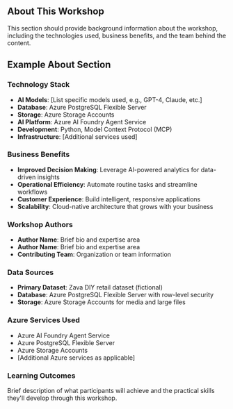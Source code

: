## About This Workshop

This section should provide background information about the workshop, including the technologies used, business benefits, and the team behind the content.

## Example About Section

### Technology Stack
- **AI Models**: [List specific models used, e.g., GPT-4, Claude, etc.]
- **Database**: Azure PostgreSQL Flexible Server
- **Storage**: Azure Storage Accounts
- **AI Platform**: Azure AI Foundry Agent Service
- **Development**: Python, Model Context Protocol (MCP)
- **Infrastructure**: [Additional services used]

### Business Benefits
- **Improved Decision Making**: Leverage AI-powered analytics for data-driven insights
- **Operational Efficiency**: Automate routine tasks and streamline workflows
- **Customer Experience**: Build intelligent, responsive applications
- **Scalability**: Cloud-native architecture that grows with your business

### Workshop Authors
- **Author Name**: Brief bio and expertise area
- **Author Name**: Brief bio and expertise area
- **Contributing Team**: Organization or team information

### Data Sources
- **Primary Dataset**: Zava DIY retail dataset (fictional)
- **Database**: Azure PostgreSQL Flexible Server with row-level security
- **Storage**: Azure Storage Accounts for media and large files

### Azure Services Used
- Azure AI Foundry Agent Service
- Azure PostgreSQL Flexible Server
- Azure Storage Accounts
- [Additional Azure services as applicable]

### Learning Outcomes
Brief description of what participants will achieve and the practical skills they'll develop through this workshop.